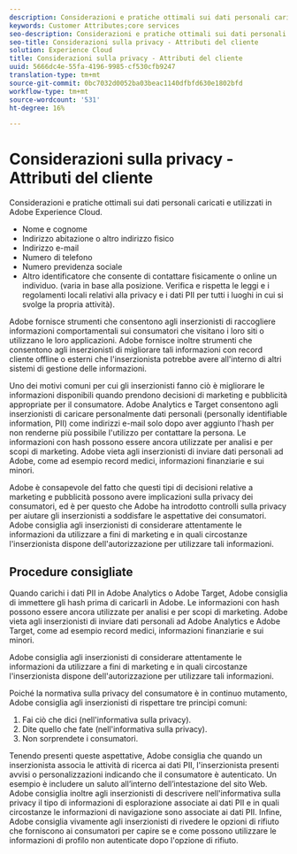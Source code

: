 ```yaml
---
description: Considerazioni e pratiche ottimali sui dati personali caricati e utilizzati in Adobe Experience Cloud.
keywords: Customer Attributes;core services
seo-description: Considerazioni e pratiche ottimali sui dati personali caricati e utilizzati in Adobe Experience Cloud.
seo-title: Considerazioni sulla privacy - Attributi del cliente
solution: Experience Cloud
title: Considerazioni sulla privacy - Attributi del cliente
uuid: 5666dc4e-55fa-4196-9985-cf530cfb9247
translation-type: tm+mt
source-git-commit: 0bc7032d0052ba03beac1140dfbfd630e1802bfd
workflow-type: tm+mt
source-wordcount: '531'
ht-degree: 16%

---
```



# Considerazioni sulla privacy - Attributi del cliente

Considerazioni e pratiche ottimali sui dati personali caricati e utilizzati in Adobe Experience Cloud.

* Nome e cognome
* Indirizzo abitazione o altro indirizzo fisico
* Indirizzo e-mail
* Numero di telefono
* Numero previdenza sociale
* Altro identificatore che consente di contattare fisicamente o online un individuo. (varia in base alla posizione. Verifica e rispetta le leggi e i regolamenti locali relativi alla privacy e i dati PII per tutti i luoghi in cui si svolge la propria attività).

Adobe fornisce strumenti che consentono agli inserzionisti di raccogliere informazioni comportamentali sui consumatori che visitano i loro siti o utilizzano le loro applicazioni. Adobe fornisce inoltre strumenti che consentono agli inserzionisti di migliorare tali informazioni con record cliente offline o esterni che l&#39;inserzionista potrebbe avere all&#39;interno di altri sistemi di gestione delle informazioni.

Uno dei motivi comuni per cui gli inserzionisti fanno ciò è migliorare le informazioni disponibili quando prendono decisioni di marketing e pubblicità appropriate per il consumatore. Adobe Analytics e Target consentono agli inserzionisti di caricare personalmente dati personali (personally identifiable information, PII) come indirizzi e-mail solo dopo aver aggiunto l&#39;hash per non renderne più possibile l&#39;utilizzo per contattare la persona. Le informazioni con hash possono essere ancora utilizzate per analisi e per scopi di marketing. Adobe vieta agli inserzionisti di inviare dati personali ad Adobe, come ad esempio record medici, informazioni finanziarie e sui minori.

Adobe è consapevole del fatto che questi tipi di decisioni relative a marketing e pubblicità possono avere implicazioni sulla privacy dei consumatori, ed è per questo che Adobe ha introdotto controlli sulla privacy per aiutare gli inserzionisti a soddisfare le aspettative dei consumatori. Adobe consiglia agli inserzionisti di considerare attentamente le informazioni da utilizzare a fini di marketing e in quali circostanze l&#39;inserzionista dispone dell&#39;autorizzazione per utilizzare tali informazioni.

## Procedure consigliate

Quando carichi i dati PII in Adobe Analytics o Adobe Target, Adobe consiglia di immettere gli hash prima di caricarli in Adobe. Le informazioni con hash possono essere ancora utilizzate per analisi e per scopi di marketing. Adobe vieta agli inserzionisti di inviare dati personali ad Adobe Analytics e Adobe Target, come ad esempio record medici, informazioni finanziarie e sui minori.

Adobe consiglia agli inserzionisti di considerare attentamente le informazioni da utilizzare a fini di marketing e in quali circostanze l&#39;inserzionista dispone dell&#39;autorizzazione per utilizzare tali informazioni.

Poiché la normativa sulla privacy del consumatore è in continuo mutamento, Adobe consiglia agli inserzionisti di rispettare tre principi comuni:

1. Fai ciò che dici (nell&#39;informativa sulla privacy).
1. Dite quello che fate (nell&#39;informativa sulla privacy).
1. Non sorprendete i consumatori.

Tenendo presenti queste aspettative, Adobe consiglia che quando un inserzionista associa le attività di ricerca ai dati PII, l&#39;inserzionista presenti avvisi o personalizzazioni indicando che il consumatore è autenticato. Un esempio è includere un saluto all’interno dell’intestazione del sito Web. Adobe consiglia inoltre agli inserzionisti di descrivere nell&#39;informativa sulla privacy il tipo di informazioni di esplorazione associate ai dati PII e in quali circostanze le informazioni di navigazione sono associate ai dati PII. Infine, Adobe consiglia vivamente agli inserzionisti di rivedere le opzioni di rifiuto che forniscono ai consumatori per capire se e come possono utilizzare le informazioni di profilo non autenticate dopo l&#39;opzione di rifiuto.
